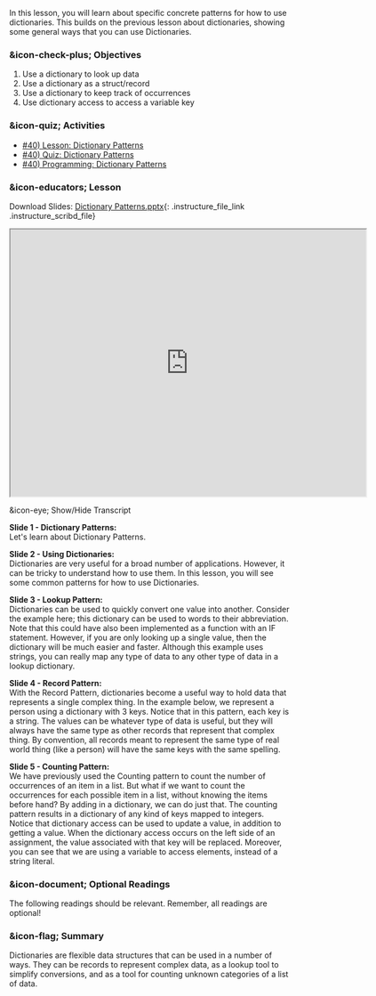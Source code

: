 In this lesson, you will learn about specific concrete patterns for how to use
dictionaries. This builds on the previous lesson about dictionaries, showing
some general ways that you can use Dictionaries.

###  &icon-check-plus; Objectives

  1. Use a dictionary to look up data
  2. Use a dictionary as a struct/record
  3. Use a dictionary to keep track of occurrences
  4. Use dictionary access to access a variable key

###  &icon-quiz; Activities

  * [#40) Lesson: Dictionary Patterns](#video)
  * [#40) Quiz: Dictionary Patterns](https://vt.instructure.com/courses/66476/assignments/356650)
  * [#40) Programming: Dictionary Patterns](https://vt.instructure.com/courses/66476/assignments/356681)

###  &icon-educators; Lesson

Download Slides: [Dictionary
Patterns.pptx](https://vt.instructure.com/courses/66476/files/5919820/download?verifier=NQlJxLuSboFEwoJPIvynmh80pRGgalqPqDceJaxl&wrap=1
"Dictionary Patterns.pptx" ){: .instructure_file_link
.instructure_scribd_file}

<iframe height="150" width="300" style="width: 640px; height: 480px;"
webkitallowfullscreen="webkitallowfullscreen" title="Dictionary Patterns"
mozallowfullscreen="mozallowfullscreen"
src="https://www.youtube.com/embed/nMJKO_fij9c?feature=oembed&rel=0"
allowfullscreen="allowfullscreen"></iframe>

&icon-eye; Show/Hide Transcript

**Slide 1 - Dictionary Patterns:**  
Let's learn about Dictionary Patterns.

**Slide 2 - Using Dictionaries:**  
Dictionaries are very useful for a broad number of applications. However, it
can be tricky to understand how to use them. In this lesson, you will see some
common patterns for how to use Dictionaries.

**Slide 3 - Lookup Pattern:**  
Dictionaries can be used to quickly convert one value into another. Consider
the example here; this dictionary can be used to words to their abbreviation.
Note that this could have also been implemented as a function with an IF
statement. However, if you are only looking up a single value, then the
dictionary will be much easier and faster. Although this example uses strings,
you can really map any type of data to any other type of data in a lookup
dictionary.

**Slide 4 - Record Pattern:**  
With the Record Pattern, dictionaries become a useful way to hold data that
represents a single complex thing. In the example below, we represent a person
using a dictionary with 3 keys. Notice that in this pattern, each key is a
string. The values can be whatever type of data is useful, but they will
always have the same type as other records that represent that complex thing.
By convention, all records meant to represent the same type of real world
thing (like a person) will have the same keys with the same spelling.

**Slide 5 - Counting Pattern:**  
We have previously used the Counting pattern to count the number of
occurrences of an item in a list. But what if we want to count the occurrences
for each possible item in a list, without knowing the items before hand? By
adding in a dictionary, we can do just that. The counting pattern results in a
dictionary of any kind of keys mapped to integers. Notice that dictionary
access can be used to update a value, in addition to getting a value. When the
dictionary access occurs on the left side of an assignment, the value
associated with that key will be replaced. Moreover, you can see that we are
using a variable to access elements, instead of a string literal.

###  &icon-document; Optional Readings

The following readings should be relevant. Remember, all readings are
optional!

###  &icon-flag; Summary

Dictionaries are flexible data structures that can be used in a number of
ways. They can be records to represent complex data, as a lookup tool to
simplify conversions, and as a tool for counting unknown categories of a list
of data.